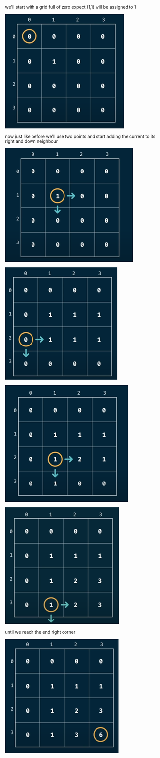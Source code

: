 we'll start with a grid full of zero expect (1,1) will be assigned to 1 

![](/images/image_2025-02-09_171126312.png)

now just like before we'll use two points and start adding the current to its right and down neighbour

![](/images/image_2025-02-09_171246199.png)

![](/images/image_2025-02-09_171333642.png)

![](/images/image_2025-02-09_171415900.png)

![](/images/image_2025-02-09_171635257.png)

until we reach the end right corner

![](/images/image_2025-02-09_171501613.png)

